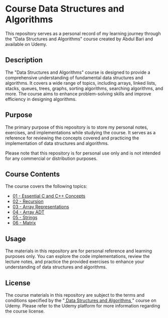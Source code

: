 ﻿# Course Data Structures and Algorithms

This repository serves as a personal record of my learning journey through the "Data Structures and Algorithms" course created by Abdul Bari and available on Udemy.

## Description

The "Data Structures and Algorithms" course is designed to provide a comprehensive understanding of fundamental data structures and algorithms. It covers a wide range of topics, including arrays, linked lists, stacks, queues, trees, graphs, sorting algorithms, searching algorithms, and more. The course aims to enhance problem-solving skills and improve efficiency in designing algorithms.

## Purpose

The primary purpose of this repository is to store my personal notes, exercises, and implementations while studying the course. It serves as a reference for reviewing the concepts covered and practicing the implementation of data structures and algorithms.

Please note that this repository is for personal use only and is not intended for any commercial or distribution purposes.

## Course Contents

The course covers the following topics:

- [01 - Essential C and C++ Concepts](./01-Essential%20C%20and%20C++%20Concepts/)
- [02 - Recursion](./02-Recursion/)
- [03 - Array Representations](./03-Array%20Representations/)
- [04 - Array ADT](./03-Array%20Representations/)
- [05 - Strings](./05-Strings/)
- [06 - Matrix](./06-Matrix/)

## Usage

The materials in this repository are for personal reference and learning purposes only. You can explore the code implementations, review the lecture notes, and practice the provided exercises to enhance your understanding of data structures and algorithms.

## License

The course materials in this repository are subject to the terms and conditions specified by the "[ Data Structures and Algorithms ](https://www.udemy.com/course/datastructurescncpp/)" course on Udemy. Please refer to the Udemy platform for more information regarding the course license.
